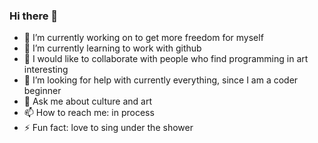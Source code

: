 ### Hi there 👋
- 🔭 I’m currently working on to get more freedom for myself
- 🌱 I’m currently learning to work with github
- 👯 I would like to collaborate with people who find programming in art interesting
- 🤔 I’m looking for help with currently everything, since I am a coder beginner 
- 💬 Ask me about culture and art
- 📫 How to reach me: in process
- ⚡ Fun fact: love to sing under the shower
